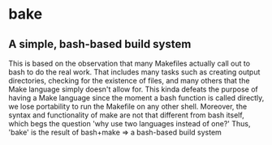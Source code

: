 # bake
A simple, bash-based build system
---------------------------------
This is based on the observation that many Makefiles actually call out to bash
to do the real work. That includes many tasks such as creating output directories,
checking for the existence of files, and many others that the Make language
simply doesn't allow for. This kinda defeats the purpose of having a Make language
since the moment a bash function is called directly, we lose portability to run
the Makefile on any other shell.
Moreover, the syntax and functionality of make are not that different from bash
itself, which begs the question 'why use two languages instead of one?'
Thus, 'bake' is the result of bash+make => a bash-based build system
